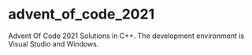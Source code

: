 # advent_of_code_2021
Advent Of Code 2021 Solutions in C++. The development environment is Visual Studio and Windows.
